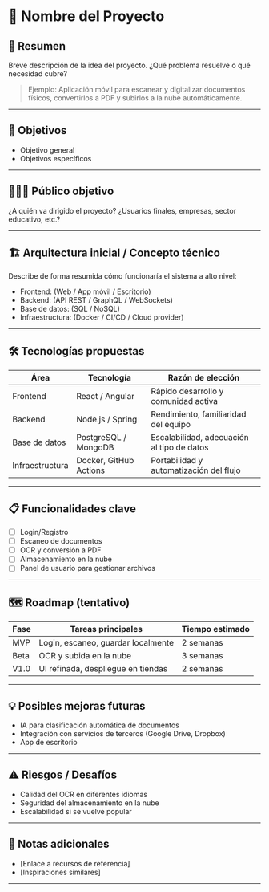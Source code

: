 # 📌 Nombre del Proyecto

## 🧠 Resumen
Breve descripción de la idea del proyecto. ¿Qué problema resuelve o qué necesidad cubre?

> Ejemplo: Aplicación móvil para escanear y digitalizar documentos físicos, convertirlos a PDF y subirlos a la nube automáticamente.

---

## 🎯 Objetivos
- Objetivo general
- Objetivos específicos

---

## 🧑‍🤝‍🧑 Público objetivo
¿A quién va dirigido el proyecto? ¿Usuarios finales, empresas, sector educativo, etc.?

---

## 🏗️ Arquitectura inicial / Concepto técnico
Describe de forma resumida cómo funcionaría el sistema a alto nivel:

- Frontend: (Web / App móvil / Escritorio)
- Backend: (API REST / GraphQL / WebSockets)
- Base de datos: (SQL / NoSQL)
- Infraestructura: (Docker / CI/CD / Cloud provider)

---

## 🛠️ Tecnologías propuestas
| Área         | Tecnología     | Razón de elección                        |
|--------------|----------------|------------------------------------------|
| Frontend     | React / Angular | Rápido desarrollo y comunidad activa     |
| Backend      | Node.js / Spring| Rendimiento, familiaridad del equipo     |
| Base de datos| PostgreSQL / MongoDB | Escalabilidad, adecuación al tipo de datos |
| Infraestructura| Docker, GitHub Actions | Portabilidad y automatización del flujo |

---

## 📋 Funcionalidades clave
- [ ] Login/Registro
- [ ] Escaneo de documentos
- [ ] OCR y conversión a PDF
- [ ] Almacenamiento en la nube
- [ ] Panel de usuario para gestionar archivos

---

## 🗺️ Roadmap (tentativo)
| Fase | Tareas principales | Tiempo estimado |
|------|--------------------|-----------------|
| MVP  | Login, escaneo, guardar localmente | 2 semanas |
| Beta | OCR y subida en la nube | 3 semanas |
| V1.0 | UI refinada, despliegue en tiendas | 2 semanas |

---

## 💡 Posibles mejoras futuras
- IA para clasificación automática de documentos
- Integración con servicios de terceros (Google Drive, Dropbox)
- App de escritorio

---

## ⚠️ Riesgos / Desafíos
- Calidad del OCR en diferentes idiomas
- Seguridad del almacenamiento en la nube
- Escalabilidad si se vuelve popular

---

## 🔖 Notas adicionales
- [Enlace a recursos de referencia]
- [Inspiraciones similares]

---
